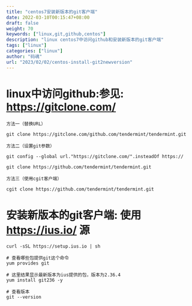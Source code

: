 ```yaml
---
title: "centos7安装新版本的git客户端"
date: 2022-03-10T00:15:47+08:00
draft: false
weight: 70
keywords: ["linux,git,github,centos"]
description: "linux centos7中访问github和安装新版本的git客户端"
tags: ["linux"]
categories: ["linux"]
author: "码魂"
url: "2023/02/02/centos-install-git2newversion"
---
```


# linux中访问github:参见: https://gitclone.com/  
```shell
方法一（替换URL）

git clone https://gitclone.com/github.com/tendermint/tendermint.git

方法二（设置git参数）

git config --global url."https://gitclone.com/".insteadOf https://

git clone https://github.com/tendermint/tendermint.git

方法三（使用cgit客户端）

cgit clone https://github.com/tendermint/tendermint.git
```

# 安装新版本的git客户端: 使用 https://ius.io/ 源  
```shell
curl -sSL https://setup.ius.io | sh

# 查看哪些包提供git这个命令
yum provides git

# 这里结果显示最新版本为ius提供的包，版本为2.36.4
yum install git236 -y

# 查看版本
git --version
```
